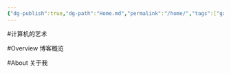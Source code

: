 ```yaml
---
{"dg-publish":true,"dg-path":"Home.md","permalink":"/home/","tags":["gardenEntry"]}
---
```


#计算机的艺术 

#Overview
博客概览


#About
关于我